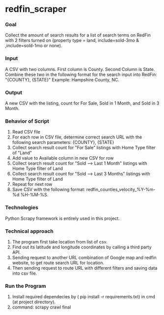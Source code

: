 # redfin_scraper
### Goal <br />
Collect the amount of search results for a list of search terms on RedFin with 2 filters turned on (property type = land, include=sold-3mo & ,include=sold-1mo or none).

### Input <br />
A CSV with two columns. First column is County. Second Column is State. Combine these two in the following format for the search input into RedFin: "{COUNTY}, {STATE}"
Example: Hampshire County, NC.

### Output <br />
A new CSV with the listing, count for For Sale, Sold in 1 Month, and Sold in 3 Month.

### Behavior of Script <br />
1. Read CSV file
2. For each row in CSV file, determine correct search URL with the following search parameters: {COUNTY}, {STATE}
3. Collect search result count for "For Sale" listings with Home Type filter of "Land"
4. Add value to Available column in new CSV for row
5. Collect search result count for "Sold --> Last 1 Month" listings with Home Type filter of Land
6. Collect search result count for "Sold --> Last 3 Months" listings with Home Type filter of Land
7. Repeat for next row
8. Save CSV with the following format: redfin_counties_velocity_%Y-%m-%d %H-%M-%S.


### Technologies <br />
Python Scrapy framework is entirely used in this project. 

### Technical approach <br />
1. The program first take location from list of csv.
2. Find out its latitude and longitude coordinates by calling a third party API.
3. Sending request to another URL combination of Google map and redfin website, to get route search URL for location.
4. Then sending request to route URL with different filters and saving data into csv file.

### Run the Program <br />
1. Install required dependecies by ( pip install -r requirements.txt) in cmd (at project directory).
2. command: scrapy crawl final




